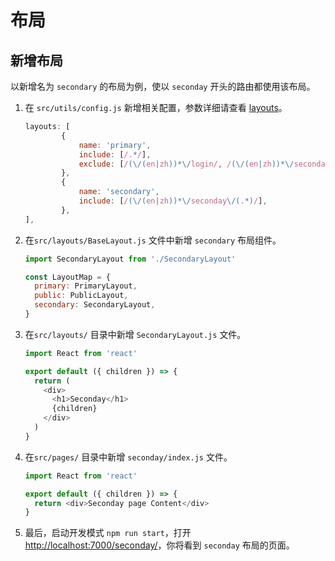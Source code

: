 # 布局

## 新增布局

以新增名为 `secondary` 的布局为例，使以 `seconday` 开头的路由都使用该布局。

1. 在 `src/utils/config.js` 新增相关配置，参数详细请查看 [layouts](/zh-cn/configuration?id=layouts)。

   ```javascript
   layouts: [
           {
               name: 'primary',
               include: [/.*/],
               exclude: [/(\/(en|zh))*\/login/, /(\/(en|zh))*\/seconday\/(.*)/],
           },
           {
               name: 'secondary',
               include: [/(\/(en|zh))*\/seconday\/(.*)/],
           },
   ],
   ```

2. 在`src/layouts/BaseLayout.js` 文件中新增 `secondary` 布局组件。

   ```javascript
   import SecondaryLayout from './SecondaryLayout'

   const LayoutMap = {
     primary: PrimaryLayout,
     public: PublicLayout,
     secondary: SecondaryLayout,
   }
   ```

3. 在`src/layouts/` 目录中新增 `SecondaryLayout.js` 文件。

   ```javascript
   import React from 'react'

   export default ({ children }) => {
     return (
       <div>
         <h1>Seconday</h1>
         {children}
       </div>
     )
   }
   ```

4. 在`src/pages/` 目录中新增 `seconday/index.js` 文件。

   ```javascript
   import React from 'react'

   export default ({ children }) => {
     return <div>Seconday page Content</div>
   }
   ```

5. 最后，启动开发模式 `npm run start`，打开 [http://localhost:7000/seconday/](http://localhost:7000/seconday/)，你将看到 `seconday` 布局的页面。
